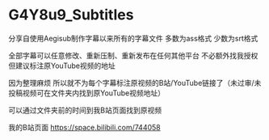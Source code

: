 # G4Y8u9_Subtitles
分享自使用Aegisub制作字幕以来所有的字幕文件 多数为ass格式 少数为srt格式

全部字幕可以任意修改、重新压制、重新发布在任何其他平台 不必额外找我授权 但建议标注原YouTube视频的地址

因为整理麻烦 所以就不为每个字幕标注原视频的B站/YouTube链接了（未过审/未投稿视频可在文件夹内找到原YouTube视频地址）

可以通过文件夹前的时间到我B站页面找到原视频

我的B站页面 https://space.bilibili.com/744058
